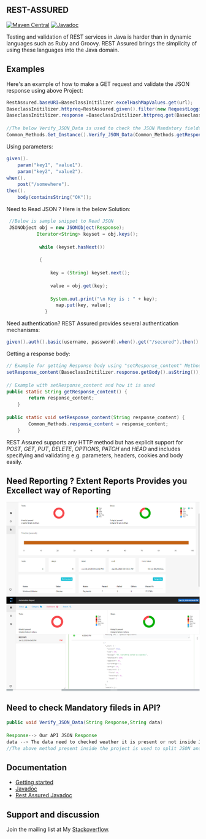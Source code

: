 ## REST-ASSURED
[![Maven Central](https://maven-badges.herokuapp.com/maven-central/io.rest-assured/rest-assured/badge.svg)](https://maven-badges.herokuapp.com/maven-central/io.rest-assured/rest-assured)
[![Javadoc](https://javadoc-badge.appspot.com/io.rest-assured/rest-assured.svg)](http://www.javadoc.io/doc/io.rest-assured/rest-assured)


Testing and validation of REST services in Java is harder than in dynamic languages 
such as Ruby and Groovy. REST Assured brings the simplicity of using these 
languages into the Java domain.


## Examples
Here's an example of how to make a GET request and validate the JSON response using above Project:

```java
RestAssured.baseURI=BaseclassInitilizer.excelHashMapValues.get(url);
BaseclassInitilizer.httpreq=RestAssured.given().filter(new RequestLoggingFilter(BaseclassInitilizer.requestcapture)).filter(new ResponseLoggingFilter(BaseclassInitilizer.responsecapture));
BaseclassInitilizer.response =BaseclassInitilizer.httpreq.get(BaseclassInitilizer.excelHashMapValues.get("serviceBaseURI"));

//The below Verify_JSON_Data is used to check the JSON Mandatory fields are present or Not.
Common_Methods.Get_Instance().Verify_JSON_Data(Common_Methods.getResponse_content(), data);
```

Using parameters:

```java
given().
    param("key1", "value1").
    param("key2", "value2").
when().
    post("/somewhere").
then().
    body(containsString("OK"));
```

Need to Read JSON ? Here is the below Solution:

```java
 //Below is sample snippet to Read JSON
 JSONObject obj = new JSONObject(Response); 
		   Iterator<String> keyset = obj.keys(); 

			while (keyset.hasNext())

			{

				key = (String) keyset.next();

				value = obj.get(key);

				System.out.print("\n Key is : " + key);
                  map.put(key, value);
              }
```

Need authentication? REST Assured provides several authentication mechanisms:

```java
given().auth().basic(username, password).when().get("/secured").then().statusCode(200);
```

Getting a response body:

```java
// Example for getting Response body using "setResponse_content" Method
setResponse_content(BaseclassInitilizer.response.getBody().asString());   

// Example with setResponse_content and how it is used
public static String getResponse_content() {
		return response_content;
	}

public static void setResponse_content(String response_content) {
		Common_Methods.response_content = response_content;
	}
```

REST Assured supports any HTTP method but has explicit support for *POST*, *GET*, *PUT*, *DELETE*, *OPTIONS*, *PATCH* and *HEAD* and includes specifying and validating e.g. parameters, headers, cookies and body easily.

## Need Reporting ? Extent Reports Provides you Excellect way of Reporting
![](Readmeimages/rest.png)
![](Readmeimages/rest1.png)

## Need to check Mandatory fileds in API?
```java
public void Verify_JSON_Data(String Response,String data)

Response--> Our API JSON Response
data --> The data need to checked weather it is present or not inside JSON.
//The above method present inside the project is used to split JSON and JSON Array weather the Mandatory field is Present or Not and give you report inside Extent reports weather it is pass or Fail.
```
## Documentation

* [Getting started](http://rest-assured.io/)
* [Javadoc](http://www.javadoc.io/doc/io.rest-assured/rest-assured/4.2.0)
* [Rest Assured Javadoc](http://static.javadoc.io/io.rest-assured/rest-assured/4.2.0/io/restassured/RestAssured.html)

## Support and discussion
Join the mailing list at My [Stackoverflow](https://stackoverflow.com/users/9892120/koushick). 

